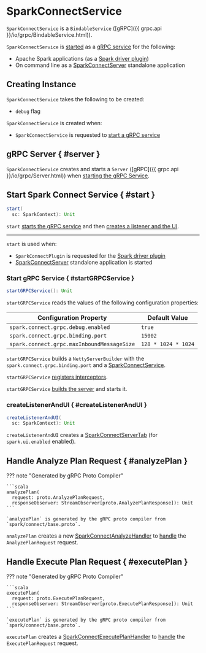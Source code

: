 # SparkConnectService

`SparkConnectService` is a `BindableService` ([gRPC]({{ grpc.api }}/io/grpc/BindableService.html)).

`SparkConnectService` is [started](#start) as a [gRPC service](#startGRPCService) for the following:

* Apache Spark applications (as a [Spark driver plugin](SparkConnectPlugin.md#driverPlugin))
* On command line as a [SparkConnectServer](SparkConnectServer.md) standalone application

## Creating Instance

`SparkConnectService` takes the following to be created:

* <span id="debug"> `debug` flag

`SparkConnectService` is created when:

* `SparkConnectService` is requested to [start a gRPC service](#startGRPCService)

## gRPC Server { #server }

`SparkConnectService` creates and starts a `Server` ([gRPC]({{ grpc.api }}/io/grpc/Server.html)) when [starting the gRPC Service](#startGRPCService).

## Start Spark Connect Service { #start }

```scala
start(
  sc: SparkContext): Unit
```

`start` [starts the gRPC service](#startGRPCService) and then [creates a listener and the UI](#createListenerAndUI).

---

`start` is used when:

* `SparkConnectPlugin` is requested for the [Spark driver plugin](SparkConnectPlugin.md#driverPlugin)
* [SparkConnectServer](SparkConnectServer.md) standalone application is started

### Start gRPC Service { #startGRPCService }

```scala
startGRPCService(): Unit
```

`startGRPCService` reads the values of the following configuration properties:

Configuration Property | Default Value
-----------------------|--------------
 `spark.connect.grpc.debug.enabled` | `true`
 `spark.connect.grpc.binding.port` | `15002`
 `spark.connect.grpc.maxInboundMessageSize` | `128 * 1024 * 1024`

`startGRPCService` builds a `NettyServerBuilder` with the `spark.connect.grpc.binding.port` and a [SparkConnectService](SparkConnectService.md).

`startGRPCService` [registers interceptors](SparkConnectInterceptorRegistry.md#chainInterceptors).

`startGRPCService` [builds the server](#server) and starts it.

### createListenerAndUI { #createListenerAndUI }

```scala
createListenerAndUI(
  sc: SparkContext): Unit
```

`createListenerAndUI` creates a [SparkConnectServerTab](SparkConnectServerTab.md) (for `spark.ui.enabled` enabled).

## Handle Analyze Plan Request { #analyzePlan }

??? note "Generated by gRPC Proto Compiler"

    ```scala
    analyzePlan(
      request: proto.AnalyzePlanRequest,
      responseObserver: StreamObserver[proto.AnalyzePlanResponse]): Unit
    ```

    `analyzePlan` is generated by the gRPC proto compiler from `spark/connect/base.proto`.

`analyzePlan` creates a new [SparkConnectAnalyzeHandler](SparkConnectAnalyzeHandler.md) to [handle](SparkConnectAnalyzeHandler.md#handle) the `AnalyzePlanRequest` request.

## Handle Execute Plan Request { #executePlan }

??? note "Generated by gRPC Proto Compiler"

    ```scala
    executePlan(
      request: proto.ExecutePlanRequest,
      responseObserver: StreamObserver[proto.ExecutePlanResponse]): Unit
    ```

    `executePlan` is generated by the gRPC proto compiler from `spark/connect/base.proto`.

`executePlan` creates a [SparkConnectExecutePlanHandler](SparkConnectExecutePlanHandler.md) to [handle](SparkConnectAnalyzeHandler.md#handle) the `ExecutePlanRequest` request.
